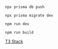 `npx prisma db push`

`npx prisma migrate dev`

`npm run dev`

`npm run build`

[T3 Stack](https://create.t3.gg/)
